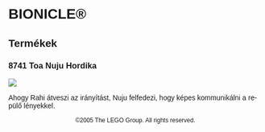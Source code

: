<div lang="hu-HU" style="font-family: Helvetica, sans-serif;">
<h1>BIONICLE&reg;</h1>
<h2>Termékek</h2>
<h3 style="font-weight: bold;">
<span class="product_number">8741</span>
<span class="title">Toa Nuju Hordika</span>
</h3>
<img src="https://www.lego.com/cdn/product-assets/product.img.pri/8741_prod.jpg" type="image/jpeg">
<p class="description">Ahogy Rahi átveszi az irányítást, Nuju felfedezi, hogy képes kommunikálni a repülő lényekkel.</p>
<p class="footer" style="font-size: 12px; text-align: center;">©2005 The LEGO Group. All rights reserved.</p>
</div>